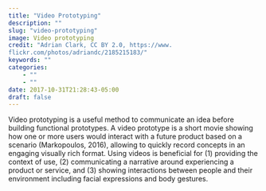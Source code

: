 ```yaml
---
title: "Video Prototyping"
description: ""
slug: "video-prototyping"
image: Video prototyping
credit: "Adrian Clark, CC BY 2.0, https://www.flickr.com/photos/adriandc/2185215183/"
keywords: ""
categories:
    - ""
    - ""
date: 2017-10-31T21:28:43-05:00
draft: false
---
```


Video prototyping is a useful method to communicate an idea before building functional prototypes. A video prototype is a short movie showing how one or more users would interact with a future product based on a scenario (Markopoulos, 2016), allowing to quickly record concepts in an engaging visually rich format. Using videos is beneficial for (1) providing the context of use, (2) communicating a narrative around experiencing a product or service, and (3) showing interactions between people and their environment including facial expressions and body gestures.
